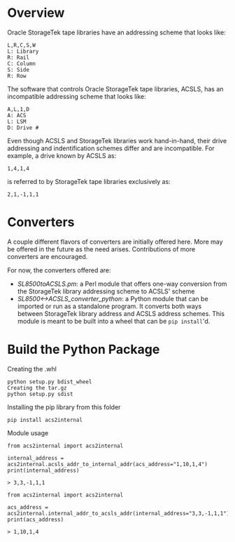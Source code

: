 Overview
========

Oracle StorageTek tape libraries have an addressing scheme that looks like:

    L,R,C,S,W
    L: Library
    R: Rail
    C: Column
    S: Side
    R: Row

The software that controls Oracle StorageTek tape libraries, ACSLS, has an
incompatible addressing scheme that looks like:

    A,L,1,D
    A: ACS
    L: LSM
    D: Drive #

Even though ACSLS and StorageTek libraries work hand-in-hand, their drive
addressing and indentification schemes differ and are incompatible. For example,
a drive known by ACSLS as:

    1,4,1,4

is referred to by StorageTek tape libraries exclusively as:

    2,1,-1,1,1 

Converters
==========

A couple different flavors of converters are initially offered here. More may be
offered in the future as the need arises. Contributions of more converters are
encouraged.

For now, the converters offered are:

* *SL8500toACSLS.pm*: a Perl module that offers one-way conversion from the
StorageTek library addressing scheme to ACSLS' scheme
* *SL8500<->ACSLS_converter_python*: a Python module that can be imported or run as
a standalone program. It converts both ways between StorageTek library address
and ACSLS address schemes. This module is meant to be built into a wheel that
can be `pip install`'d.

Build the Python Package
========================

Creating the .whl

    python setup.py bdist_wheel
    Creating the tar.gz
    python setup.py sdist

Installing the pip library from this folder

    pip install acs2internal

Module usage

    from acs2internal import acs2internal
    
    internal_address =
    acs2internal.acsls_addr_to_internal_addr(acs_address="1,10,1,4")
    print(internal_address)

    > 3,3,-1,1,1

    from acs2internal import acs2internal
    
    acs_address =
    acs2internal.internal_addr_to_acsls_addr(internal_address="3,3,-1,1,1")
    print(acs_address)
    
    > 1,10,1,4
